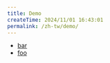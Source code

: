 ```yaml
---
title: Demo
createTime: 2024/11/01 16:43:01
permalink: /zh-tw/demo/
---
```


- [bar](./bar.md)
- [foo](./foo.md)

